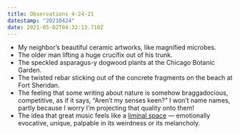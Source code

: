 ```yaml
---
title: Observations 4-24-21
datestamp: "20210424"
date: 2021-05-02T04:32:13.710Z
---
```

- My neighbor’s beautiful ceramic artworks, like magnified microbes.
- The older man lifting a huge crucifix out of his trunk.
- The speckled asparagus-y dogwood plants at the Chicago Botanic Garden.
- The twisted rebar sticking out of the concrete fragments on the beach at Fort Sheridan.
- The feeling that some writing about nature is somehow braggadocious, competitive, as if it says, “Aren’t my senses keen?” I won’t name names, partly because I worry I’m projecting that quality onto them!
- The idea that great music feels like a [liminal space](https://twitter.com/SpaceLiminalBot) — emotionally evocative, unique, palpable in its weirdness or its melancholy.